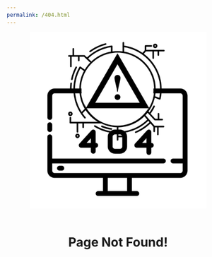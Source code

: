 ```yaml
---
permalink: /404.html
---
```


<meta name="description" content="Error 404! Skarlet Corp. Managed IT and Cyber Security Services in Dixie County Florida">

<center>
<div class="jumbotron jumbotron-fluid">
	<div class="container" style="text-align: center;">
		<img src="/img/404.png" width="400" height="400" alt="404 Error">
		<br><br>
		<h1>Page Not Found!</h1>
	</div>
</div>
</center>